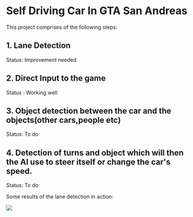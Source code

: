 # Self Driving Car In GTA San Andreas

This project comprises of the following steps:

## 1. **Lane Detection**
Status: Improvement needed
## 2. **Direct Input to the game**
Status : Working well
## 3. **Object detection between the car and the objects(other cars,people etc)**
Status: To do
## 4. **Detection of turns and object which will then the AI use to steer itself or change the car's speed.**
Status: To do

Some results of the lane detection in action:

![](https://media.giphy.com/media/4Tkh5NUKHkbJ6e54I8/giphy.gif)

